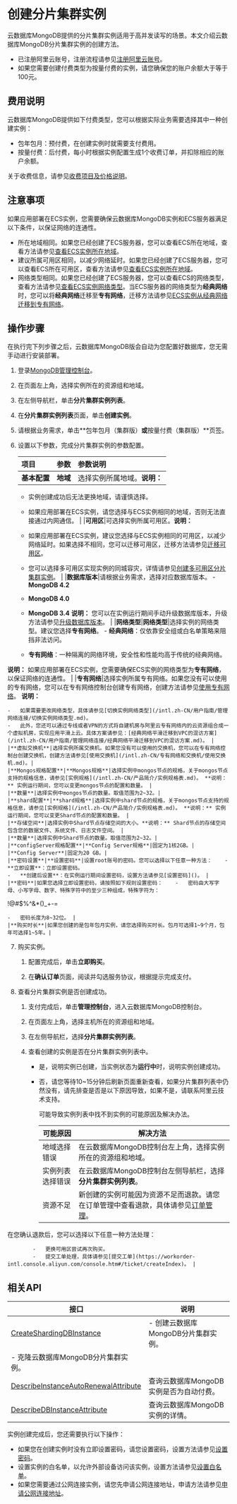 # 创建分片集群实例

云数据库MongoDB提供的分片集群实例适用于高并发读写的场景。本文介绍云数据库MongoDB分片集群实例的创建方法。

-   已注册阿里云账号，注册流程请参见[注册阿里云账号](https://www.alibabacloud.com/help/zh/doc-detail/50482.htm)。
-   如果您需要创建付费类型为按量付费的实例，请您确保您的账户余额大于等于100元。

## 费用说明

云数据库MongoDB提供如下付费类型，您可以根据实际业务需要选择其中一种创建实例：

-   包年包月：预付费，在创建实例时就需要支付费用。
-   按量付费：后付费，每小时根据实例配置生成1个收费订单，并扣除相应的账户余额。

关于收费信息，请参见[收费项目及价格说明](/intl.zh-CN/产品定价/收费项目及价格说明.md)。

## 注意事项

如果应用部署在ECS实例，您需要确保云数据库MongoDB实例和ECS服务器满足以下条件，以保证网络的连通性。

-   所在地域相同。如果您已经创建了ECS服务器，您可以查看ECS所在地域，查看方法请参见[查看ECS实例所在地域](/intl.zh-CN/实例/管理实例/查看实例信息.md)。
-   建议所属可用区相同，以减少网络延时。如果您已经创建了ECS服务器，您可以查看ECS所在可用区，查看方法请参见[查看ECS实例所在地域](/intl.zh-CN/实例/管理实例/查看实例信息.md)。
-   网络类型相同。如果您已经创建了ECS服务器，您可以查看ECS的网络类型，查看方法请参见[查看ECS实例网络类型](/intl.zh-CN/实例/管理实例/查看实例信息.md)。当ECS服务器的网络类型为**经典网络**时，您可以将**经典网络**迁移至**专有网络**，迁移方法请参见[ECS实例从经典网络迁移到专有网络](/intl.zh-CN/网络/经典网络迁移到专有网络（新版）/ECS实例从经典网络迁移到专有网络.md)。

## 操作步骤

在执行完下列步骤之后，云数据库MongoDB版会自动为您配置好数据库，您无需手动进行安装部署。

1.  登录[MongoDB管理控制台](https://mongodb.console.aliyun.com/)。

2.  在页面左上角，选择实例所在的资源组和地域。

3.  在左侧导航栏，单击**分片集群实例列表**。

4.  在**分片集群实例列表**页面，单击**创建实例**。

5.  请根据业务需求，单击**包年包月（集群版）**或**按量付费（集群版）**页签。

6.  设置以下参数，完成分片集群实例的参数配置。

    |项目|参数|参数说明|
    |:-|:-|:---|
    |**基本配置**|**地域**|选择实例所属地域。**说明：**

    -   实例创建成功后无法更换地域，请谨慎选择。
    -   如果应用部署在ECS实例，请您选择与ECS实例相同的地域，否则无法直接通过内网通信。 |
    |**可用区**|可选择实例所属可用区。**说明：**

    -   如果应用部署在ECS实例，建议您选择与ECS实例相同的可用区，以减少网络延时。如果选择不相同，您可以迁移可用区，迁移方法请参见[迁移可用区](/intl.zh-CN/用户指南/实例管理/迁移可用区.md)。
    -   您可以选择多可用区实现实例的同城容灾，详情请参见[创建多可用区分片集群实例](/intl.zh-CN/用户指南/同城容灾解决方案/创建多可用区分片集群实例.md)。 |
    |**数据库版本**|请根据业务需求，选择对应数据库版本。    -   **MongoDB 4.2**
    -   **MongoDB 4.0**
    -   **MongoDB 3.4**
**说明：** 您可以在实例运行期间手动升级数据库版本，升级方法请参见[升级数据库版本](/intl.zh-CN/用户指南/实例管理/数据库升级/升级数据库版本.md)。 |
    |**网络类型**|**网络类型**|选择实例的网络类型。建议您选择**专有网络**。    -   **经典网络**：仅依靠安全组或白名单策略来阻挡非法访问。
    -   **专有网络**：一种隔离的网络环境，安全性和性能均高于传统的经典网络。

**说明：** 如果应用部署在ECS实例，您需要确保ECS实例的网络类型为**专有网络**，以保证网络的连通性。 |
    |**专有网络**|选择实例所属专有网络。如果您没有可以使用的专有网络，您可以在专有网络控制台创建专有网络，创建方法请参见[使用专有网络](/intl.zh-CN/专有网络和交换机/使用专有网络.md)。 **说明：**

    -   如果需要更改网络类型，具体请参见[切换实例网络类型](/intl.zh-CN/用户指南/管理网络连接/切换实例网络类型.md)。
    -   此外，您还可以通过专线或者VPN的方式将自建机房与阿里云专有网络内的云资源组合成一个虚拟机房，实现应用平滑上云。具体方案请参见：[经典网络平滑迁移到VPC的混访方案](/intl.zh-CN/用户指南/管理网络连接/经典网络平滑迁移到VPC的混访方案.md)。 |
    |**虚拟交换机**|选择实例所属交换机。如果您没有可以使用的交换机，您可以在专有网络控制台创建交换机，创建方法请参见[使用交换机](/intl.zh-CN/专有网络和交换机/使用交换机.md)。|
    |**Mongos规格配置**|**Mongos规格**|选择实例中mongos节点的规格，关于mongos节点支持的规格信息，请参见[实例规格](/intl.zh-CN/产品简介/实例规格表.md)。 **说明：** 实例运行期间，您可以变更mongos节点的配置和数量。 |
    |**数量**|选择实例中mongos节点的数量。取值范围为2~32。|
    |**shard配置**|**shard规格**|选择实例中shard节点的规格，关于mongos节点支持的规格信息，请参见[实例规格](/intl.zh-CN/产品简介/实例规格表.md)。 **说明：** 实例运行期间，您可以变更Shard节点的配置和数量。 |
    |**存储空间**|选择实例中Shard节点存储空间的大小。**说明：** Shard节点的存储空间包含您的数据文件、系统文件、日志文件空间。 |
    |**数量**|选择实例中Shard节点的数量。取值范围为2~32。|
    |**configServer规格配置**|**Config Server规格**|固定为1核2GB。|
    |**Config Server**|固定为20 GB。|
    |**密码设置**|**设置密码**|设置root账号的密码。您可以选择以下任意一种方法：    -   **立即设置**：立即设置密码。
    -   **创建后设置**：在实例运行期间设置密码，设置方法请参见[设置密码]()。 |
    |**密码**|如果您选择立即设置密码，请按照如下规则设置密码：    -   密码由大写字母、小写字母、数字、特殊字符中的至少三种组成，特殊字符为：

!@\#$%^&\*\(\)\_+-=

    -   密码长度为8~32位。 |
    |**购买时长**|如果您创建的是包年包月实例，请您选择购买时长。包月可选择1~9个月，包年可选择1~5年。|

7.  购买实例。

    1.  配置完成后，单击**立即购买**。

    2.  在**确认订单**页面，阅读并勾选服务协议，根据提示完成支付。

8.  查看分片集群实例是否创建成功。

    1.  支付完成后，单击**管理控制台**，进入云数据库MongoDB控制台。

    2.  在页面左上角，选择主机所在的资源组和地域。

    3.  在左侧导航栏，选择**分片集群实例列表**。

    4.  查看创建的实例是否在分片集群实例列表中。

        -   是，说明实例已创建，当实例状态为**运行中**时，说明实例创建成功。
        -   否，请您等待10~15分钟后刷新页面重新查看，如果分片集群列表中仍然没有，请先排查是否是以下原因导致，如果不是，请联系阿里云技术支持。

            可能导致实例列表中找不到实例的可能原因及解决办法。

            |可能原因|解决方法|
            |----|----|
            |地域选择错误|在云数据库MongoDB控制台左上角，选择实例所在的资源组和地域。|
            |实例列表选择错误|在云数据库MongoDB控制台左侧导航栏，选择**分片集群实例列表**。|
            |资源不足|新创建的实例可能因为资源不足而退款。请您在订单管理中查看退款，具体请参见[订单管理](https://expense.console.aliyun.com/#/order/list/)。

在您确认退款后，您可以选择以下任意一种方法处理：

            -   更换可用区尝试再次购买。
            -   提交工单处理，具体请参见[提交工单](https://workorder-intl.console.aliyun.com/console.htm#/ticket/createIndex)。 |


## 相关API

|接口|说明|
|--|--|
|[CreateShardingDBInstance](/intl.zh-CN/API参考/生命周期管理/CreateShardingDBInstance.md)|-   创建云数据库MongoDB分片集群实例。
-   克隆云数据库MongoDB分片集群实例。 |
|[DescribeInstanceAutoRenewalAttribute](/intl.zh-CN/API参考/生命周期管理/DescribeInstanceAutoRenewalAttribute.md)|查询云数据库MongoDB实例是否为自动付费。|
|[DescribeDBInstanceAttribute](/intl.zh-CN/API参考/查询实例信息/DescribeDBInstanceAttribute.md)|查询云数据库MongoDB实例的详情。|

实例创建完成后，您还需要执行以下操作：

-   如果您在创建实例时没有立即设置密码，请您设置密码，设置方法请参见[设置密码](/intl.zh-CN/快速入门/重置密码.md)。
-   设置实例的白名单，以允许外部设备访问该实例，设置方法请参见[设置白名单](/intl.zh-CN/快速入门/设置白名单.md)。
-   如果您需要通过公网连接实例，请您先申请公网连接地址，申请方法请参见[申请公网连接地址](/intl.zh-CN/快速入门/申请公网连接地址.md)。

